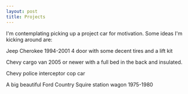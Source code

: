 ```yaml
---
layout: post
title: Projects
---
```

I'm contemplating picking up a project car for motivation.  Some ideas I'm kicking around are:

Jeep Cherokee 1994-2001 4 door with some decent tires and a lift kit

Chevy cargo van 2005 or newer with a full bed in the back and insulated.

Chevy police interceptor cop car

A big beautiful Ford Country Squire station wagon 1975-1980


